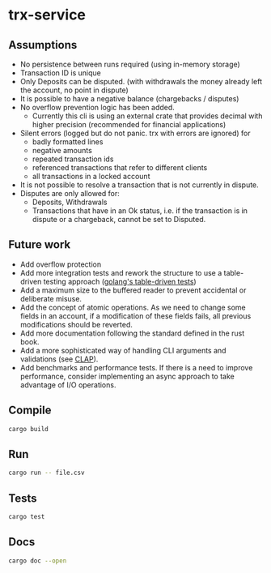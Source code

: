 # trx-service

## Assumptions
- No persistence between runs required (using in-memory storage)
- Transaction ID is unique
- Only Deposits can be disputed. (with withdrawals the money already left the account, no point in dispute)
- It is possible to have a negative balance (chargebacks / disputes)
- No overflow prevention logic has been added.
    - Currently this cli is using an external crate that provides decimal with higher precision (recommended for financial applications)
- Silent errors (logged but do not panic. trx with errors are ignored) for
    - badly formatted lines
    - negative amounts
    - repeated transaction ids
    - referenced transactions that refer to different clients
    - all transactions in a locked account
- It is not possible to resolve a transaction that is not currently in dispute.
- Disputes are only allowed for:
    - Deposits, Withdrawals
    - Transactions that have in an Ok status, i.e. if the transaction is in dispute or a chargeback, cannot be set to Disputed.
## Future work
- Add overflow protection
- Add more integration tests and rework the structure to use a table-driven testing approach ([golang's table-driven tests](https://go.dev/wiki/TableDrivenTests))
- Add a maximum size to the buffered reader to prevent accidental or deliberate misuse.
- Add the concept of atomic operations. As we need to change some fields in an account, if a modification of these fields fails, all previous modifications should be reverted.
- Add more documentation following the standard defined in the rust book. 
- Add a more sophisticated way of handling CLI arguments and validations (see [CLAP](https://docs.rs/clap/latest/clap/)).
- Add benchmarks and performance tests. If there is a need to improve performance, consider implementing an async approach to take advantage of I/O operations.

## Compile

```sh
cargo build
```

## Run

```sh
cargo run -- file.csv
```

## Tests

```sh
cargo test
```

## Docs

```sh
cargo doc --open
```
